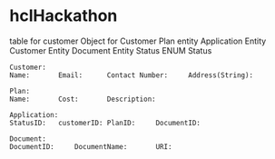 # hclHackathon

table for customer
	Object for Customer
	Plan entity
	Application Entity
	Customer Entity
	Document Entity
	Status ENUM
	Status

 	Customer: 
	Name: 		Email:		Contact Number:		Address(String):

	Plan:
	Name: 		Cost: 		Description: 

	Application:
	StatusID: 	customerID:	PlanID: 	DocumentID: 

	Document:
	DocumentID: 	DocumentName: 		URI: 
